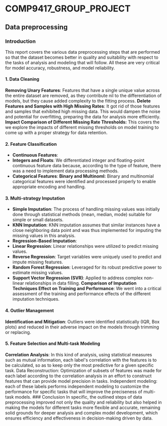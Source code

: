 # COMP9417_GROUP_PROJECT

## Data preprocessing

### Introduction
This report covers the various data preprocessing steps that are performed so that the dataset becomes better in quality and suitability with respect to the tasks of analysis and modeling that will follow. All these are very critical for model accuracy, robustness, and model reliability.

#### 1. **Data Cleaning**
**Removing Unary Features**: Features that have a single unique value across the entire dataset are removed, as they contribute nil to the differentiation of models, but they cause added complexity to the fitting process.
**Delete Features and Samples with High Missing Rates**: It got rid of those features and samples that exhibited high missing data. This would dampen the noise and potential for overfitting, preparing the data for analysis more efficiently.
**Impact Comparison of Different Missing Rate Thresholds:** This covers the we explore the impacts of different missing thresholds on model training to come up with a proper strategy for data retention.

#### 2. **Feature Classification**
- **Continuous Features**:
- **Integers and Floats**: We differentiated integer and floating-point continuous feature data because, according to the type of feature, there was a need to implement data processing methods.
- **Categorical Features**:
**Binary and Multinoml:** Binary and multinomial categorical features were identified and processed properly to enable appropriate encoding and handling.

#### 3. **Multi-strategy Imputation**
- **Simple Imputation**: The process of handling missing values was initially done through statistical methods (mean, median, mode) suitable for simple or small datasets.
- **KNN Imputation**: KNN imputation assumes that similar instances have a close neighboring data point and was thus implemented for imputing the missing values in this analysis.
- **Regression-Based Imputation**:
- **Linear Regression**: Linear relationships were utilized to predict missing values.
- **Reverse Regression**: Target variables were uniquely used to predict and impute missing features.
- **Random Forest Regression**: Leveraged for its robust predictive power to estimate missing values.
- **Support Vector Regression (SVR)**: Applied to address complex non-linear relationships in data filling.
**Comparison of Imputation Techniques Effect on Training and Performance**: We went into a critical assessment of the training and performance effects of the different imputation techniques.

#### 4. **Outlier Management**
**Identification and Mitigation**: Outliers were identified statistically (IQR, Box plots) and reduced in their adverse impact on the models through trimming or replacing.

#### 5. **Feature Selection and Multi-task Modeling**
**Correlation Analysis**: In this kind of analysis, using statistical measures such as mutual information, each label's correlation with the features is to be calculated, so as to keep only the most predictive for a given specific task. Data Reconstruction: Optimization of subsets of features was made for each label according to the correlation analysis in an effort to construct features that can provide model precision in tasks. Independent modeling: each of these labels performs independent modeling to customize the performance for specific tasks that will improve the preciseness of multi-task models. ### Conclusion In specific, the outlined steps of data preprocessing improved not only the quality and reliability but also helped in making the models for different tasks more flexible and accurate, remaining solid grounds for deeper analysis and complex model development, which ensures efficiency and effectiveness in decision-making driven by data.